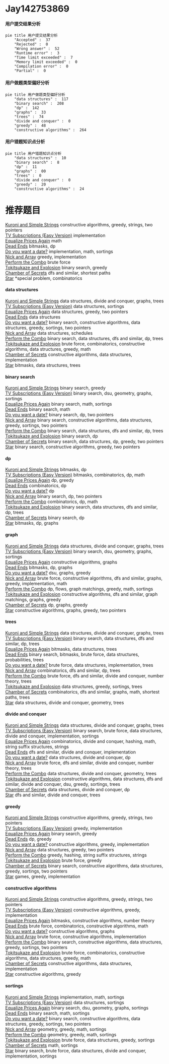 # Jay142753869
<!-- tabs:start -->
#### **用户提交结果分析**

```mermaid
pie title 用户提交结果分析
    "Accepted" :  37
    "Rejected" :  0
    "Wrong answer" :  52
    "Runtime error" :  3
    "Time limit exceeded" :  7
    "Memory limit exceeded" :  0
    "Compilation error" :  0
    "Partial" :  0
```
#### **用户做题类型偏好分析**

```mermaid
pie title 用户做题类型偏好分析
    "data structures" :  117
    "binary search" :  208
    "dp" :  142
    "graphs" :  33
    "trees" :  74
    "divide and conquer" :  0
    "greedy" :  48
    "constructive algorithms" :  264
```
#### **用户错题知识点分析**

```mermaid
pie title 用户错题知识点分析
    "data structures" :  10
    "binary search" :  8
    "dp" :  11
    "graphs" :  00
    "trees" :  0
    "divide and conquer" :  0
    "greedy" :  20
    "constructive algorithms" :  24
```
<!-- tabs:end -->
# 推荐题目
[Kuroni and Simple Strings](http://codeforces.com/problemset/problem/1305/B)		constructive algorithms,
                        greedy,
                        strings,
                        two pointers		  
[TV Subscriptions (Easy Version)](https://codeforces.com/contest/1247/problem/B1)		implementation		  
[Equalize Prices Again](https://codeforces.com/contest/1432/problem/C)		math		  
[Dead Ends](http://codeforces.com/problemset/problem/53/E)		bitmasks,
                        dp		  
[Do you want a date?](https://codeforces.com/contest/810/problem/C)		implementation,
                        math,
                        sortings		  
[Nick and Array](http://codeforces.com/problemset/problem/1180/B)		greedy,
                        implementation		  
[Perform the Combo](http://codeforces.com/problemset/problem/1311/C)		brute force		  
[Tokitsukaze and Explosion](http://codeforces.com/problemset/problem/1190/E)		binary search,
                        greedy		  
[Chamber of Secrets](http://codeforces.com/problemset/problem/173/B)		dfs and similar,
                        shortest paths		  
[Star](http://codeforces.com/problemset/problem/171/B)		*special problem,
                        combinatorics		  
<!-- tabs:start -->
#### **data structures**
[Kuroni and Simple Strings](http://codeforces.com/problemset/problem/1336/F)		data structures,
                        divide and conquer,
                        graphs,
                        trees		  
[TV Subscriptions (Easy Version)](http://codeforces.com/problemset/problem/524/E)		data structures,
                        sortings		  
[Equalize Prices Again](http://codeforces.com/problemset/problem/746/F)		data structures,
                        greedy,
                        two pointers		  
[Dead Ends](http://codeforces.com/problemset/problem/1010/E)		data structures		  
[Do you want a date?](http://codeforces.com/problemset/problem/1342/D)		binary search,
                        constructive algorithms,
                        data structures,
                        greedy,
                        sortings,
                        two pointers		  
[Nick and Array](http://codeforces.com/problemset/problem/380/C)		data structures,
                        schedules		  
[Perform the Combo](http://codeforces.com/problemset/problem/519/E)		binary search,
                        data structures,
                        dfs and similar,
                        dp,
                        trees		  
[Tokitsukaze and Explosion](http://codeforces.com/problemset/problem/1276/C)		brute force,
                        combinatorics,
                        constructive algorithms,
                        data structures,
                        greedy,
                        math		  
[Chamber of Secrets](http://codeforces.com/problemset/problem/283/A)		constructive algorithms,
                        data structures,
                        implementation		  
[Star](http://codeforces.com/problemset/problem/620/E)		bitmasks,
                        data structures,
                        trees		  
#### **binary search**
[Kuroni and Simple Strings](http://codeforces.com/problemset/problem/1190/E)		binary search,
                        greedy		  
[TV Subscriptions (Easy Version)](http://codeforces.com/problemset/problem/85/E)		binary search,
                        dsu,
                        geometry,
                        graphs,
                        sortings		  
[Equalize Prices Again](http://codeforces.com/problemset/problem/348/A)		binary search,
                        math,
                        sortings		  
[Dead Ends](http://codeforces.com/problemset/problem/1010/A)		binary search,
                        math		  
[Do you want a date?](http://codeforces.com/problemset/problem/180/E)		binary search,
                        dp,
                        two pointers		  
[Nick and Array](http://codeforces.com/problemset/problem/1342/D)		binary search,
                        constructive algorithms,
                        data structures,
                        greedy,
                        sortings,
                        two pointers		  
[Perform the Combo](http://codeforces.com/problemset/problem/519/E)		binary search,
                        data structures,
                        dfs and similar,
                        dp,
                        trees		  
[Tokitsukaze and Explosion](http://codeforces.com/problemset/problem/360/B)		binary search,
                        dp		  
[Chamber of Secrets](http://codeforces.com/problemset/problem/1492/C)		binary search,
                        data structures,
                        dp,
                        greedy,
                        two pointers		  
[Star](http://codeforces.com/problemset/problem/1463/D)		binary search,
                        constructive algorithms,
                        greedy,
                        two pointers		  
#### **dp**
[Kuroni and Simple Strings](http://codeforces.com/problemset/problem/53/E)		bitmasks,
                        dp		  
[TV Subscriptions (Easy Version)](http://codeforces.com/problemset/problem/232/B)		bitmasks,
                        combinatorics,
                        dp,
                        math		  
[Equalize Prices Again](http://codeforces.com/problemset/problem/1428/G2)		dp,
                        greedy		  
[Dead Ends](http://codeforces.com/problemset/problem/1279/E)		combinatorics,
                        dp		  
[Do you want a date?](http://codeforces.com/problemset/problem/1188/D)		dp		  
[Nick and Array](http://codeforces.com/problemset/problem/180/E)		binary search,
                        dp,
                        two pointers		  
[Perform the Combo](http://codeforces.com/problemset/problem/1105/C)		combinatorics,
                        dp,
                        math		  
[Tokitsukaze and Explosion](http://codeforces.com/problemset/problem/519/E)		binary search,
                        data structures,
                        dfs and similar,
                        dp,
                        trees		  
[Chamber of Secrets](http://codeforces.com/problemset/problem/360/B)		binary search,
                        dp		  
[Star](http://codeforces.com/problemset/problem/11/D)		bitmasks,
                        dp,
                        graphs		  
#### **graph**
[Kuroni and Simple Strings](http://codeforces.com/problemset/problem/1336/F)		data structures,
                        divide and conquer,
                        graphs,
                        trees		  
[TV Subscriptions (Easy Version)](http://codeforces.com/problemset/problem/85/E)		binary search,
                        dsu,
                        geometry,
                        graphs,
                        sortings		  
[Equalize Prices Again](http://codeforces.com/problemset/problem/819/E)		constructive algorithms,
                        graphs		  
[Dead Ends](http://codeforces.com/problemset/problem/11/D)		bitmasks,
                        dp,
                        graphs		  
[Do you want a date?](http://codeforces.com/problemset/problem/1095/F)		dsu,
                        graphs,
                        greedy		  
[Nick and Array](http://codeforces.com/problemset/problem/1487/C)		brute force,
                        constructive algorithms,
                        dfs and similar,
                        graphs,
                        greedy,
                        implementation,
                        math		  
[Perform the Combo](http://codeforces.com/problemset/problem/1437/C)		dp,
                        flows,
                        graph matchings,
                        greedy,
                        math,
                        sortings		  
[Tokitsukaze and Explosion](http://codeforces.com/problemset/problem/1470/D)		constructive algorithms,
                        dfs and similar,
                        graph matchings,
                        graphs,
                        greedy		  
[Chamber of Secrets](http://codeforces.com/problemset/problem/1476/C)		dp,
                        graphs,
                        greedy		  
[Star](http://codeforces.com/problemset/problem/1304/D)		constructive algorithms,
                        graphs,
                        greedy,
                        two pointers		  
#### **trees**
[Kuroni and Simple Strings](http://codeforces.com/problemset/problem/1336/F)		data structures,
                        divide and conquer,
                        graphs,
                        trees		  
[TV Subscriptions (Easy Version)](http://codeforces.com/problemset/problem/519/E)		binary search,
                        data structures,
                        dfs and similar,
                        dp,
                        trees		  
[Equalize Prices Again](http://codeforces.com/problemset/problem/620/E)		bitmasks,
                        data structures,
                        trees		  
[Dead Ends](http://codeforces.com/problemset/problem/1479/D)		binary search,
                        bitmasks,
                        brute force,
                        data structures,
                        probabilities,
                        trees		  
[Do you want a date?](http://codeforces.com/problemset/problem/1511/C)		brute force,
                        data structures,
                        implementation,
                        trees		  
[Nick and Array](http://codeforces.com/problemset/problem/1499/F)		combinatorics,
                        dfs and similar,
                        dp,
                        trees		  
[Perform the Combo](http://codeforces.com/problemset/problem/1491/E)		brute force,
                        dfs and similar,
                        divide and conquer,
                        number theory,
                        trees		  
[Tokitsukaze and Explosion](http://codeforces.com/problemset/problem/1466/D)		data structures,
                        greedy,
                        sortings,
                        trees		  
[Chamber of Secrets](http://codeforces.com/problemset/problem/1495/D)		combinatorics,
                        dfs and similar,
                        graphs,
                        math,
                        shortest paths,
                        trees		  
[Star](http://codeforces.com/problemset/problem/1303/G)		data structures,
                        divide and conquer,
                        geometry,
                        trees		  
#### **divide and conquer**
[Kuroni and Simple Strings](http://codeforces.com/problemset/problem/1336/F)		data structures,
                        divide and conquer,
                        graphs,
                        trees		  
[TV Subscriptions (Easy Version)](http://codeforces.com/problemset/problem/1461/D)		binary search,
                        brute force,
                        data structures,
                        divide and conquer,
                        implementation,
                        sortings		  
[Equalize Prices Again](http://codeforces.com/problemset/problem/1466/G)		combinatorics,
                        divide and conquer,
                        hashing,
                        math,
                        string suffix structures,
                        strings		  
[Dead Ends](http://codeforces.com/problemset/problem/1490/D)		dfs and similar,
                        divide and conquer,
                        implementation		  
[Do you want a date?](https://codeforces.com/contest/1483/problem/C)		data structures,
                        divide and conquer,
                        dp		  
[Nick and Array](http://codeforces.com/problemset/problem/1491/E)		brute force,
                        dfs and similar,
                        divide and conquer,
                        number theory,
                        trees		  
[Perform the Combo](http://codeforces.com/problemset/problem/1303/G)		data structures,
                        divide and conquer,
                        geometry,
                        trees		  
[Tokitsukaze and Explosion](http://codeforces.com/problemset/problem/1494/D)		constructive algorithms,
                        data structures,
                        dfs and similar,
                        divide and conquer,
                        dsu,
                        greedy,
                        sortings,
                        trees		  
[Chamber of Secrets](http://codeforces.com/problemset/problem/1482/E)		data structures,
                        divide and conquer,
                        dp		  
[Star](http://codeforces.com/problemset/problem/566/C)		dfs and similar,
                        divide and conquer,
                        trees		  
#### **greedy**
[Kuroni and Simple Strings](http://codeforces.com/problemset/problem/1305/B)		constructive algorithms,
                        greedy,
                        strings,
                        two pointers		  
[TV Subscriptions (Easy Version)](http://codeforces.com/problemset/problem/1180/B)		greedy,
                        implementation		  
[Equalize Prices Again](http://codeforces.com/problemset/problem/1190/E)		binary search,
                        greedy		  
[Dead Ends](http://codeforces.com/problemset/problem/1428/G2)		dp,
                        greedy		  
[Do you want a date?](http://codeforces.com/problemset/problem/260/C)		constructive algorithms,
                        greedy,
                        implementation		  
[Nick and Array](http://codeforces.com/problemset/problem/746/F)		data structures,
                        greedy,
                        two pointers		  
[Perform the Combo](http://codeforces.com/problemset/problem/319/D)		greedy,
                        hashing,
                        string suffix structures,
                        strings		  
[Tokitsukaze and Explosion](http://codeforces.com/problemset/problem/1118/D1)		brute force,
                        greedy		  
[Chamber of Secrets](http://codeforces.com/problemset/problem/1342/D)		binary search,
                        constructive algorithms,
                        data structures,
                        greedy,
                        sortings,
                        two pointers		  
[Star](https://codeforces.com/contest/521/problem/B)		games,
                        greedy,
                        implementation		  
#### **constructive algorithms**
[Kuroni and Simple Strings](http://codeforces.com/problemset/problem/1305/B)		constructive algorithms,
                        greedy,
                        strings,
                        two pointers		  
[TV Subscriptions (Easy Version)](http://codeforces.com/problemset/problem/260/C)		constructive algorithms,
                        greedy,
                        implementation		  
[Equalize Prices Again](http://codeforces.com/problemset/problem/912/B)		bitmasks,
                        constructive algorithms,
                        number theory		  
[Dead Ends](http://codeforces.com/problemset/problem/815/B)		brute force,
                        combinatorics,
                        constructive algorithms,
                        math		  
[Do you want a date?](http://codeforces.com/problemset/problem/819/E)		constructive algorithms,
                        graphs		  
[Nick and Array](http://codeforces.com/problemset/problem/1004/D)		brute force,
                        constructive algorithms,
                        implementation		  
[Perform the Combo](http://codeforces.com/problemset/problem/1342/D)		binary search,
                        constructive algorithms,
                        data structures,
                        greedy,
                        sortings,
                        two pointers		  
[Tokitsukaze and Explosion](http://codeforces.com/problemset/problem/1276/C)		brute force,
                        combinatorics,
                        constructive algorithms,
                        data structures,
                        greedy,
                        math		  
[Chamber of Secrets](http://codeforces.com/problemset/problem/283/A)		constructive algorithms,
                        data structures,
                        implementation		  
[Star](http://codeforces.com/problemset/problem/1503/A)		constructive algorithms,
                        greedy		  
#### **sortings**
[Kuroni and Simple Strings](https://codeforces.com/contest/810/problem/C)		implementation,
                        math,
                        sortings		  
[TV Subscriptions (Easy Version)](http://codeforces.com/problemset/problem/524/E)		data structures,
                        sortings		  
[Equalize Prices Again](http://codeforces.com/problemset/problem/85/E)		binary search,
                        dsu,
                        geometry,
                        graphs,
                        sortings		  
[Dead Ends](http://codeforces.com/problemset/problem/348/A)		binary search,
                        math,
                        sortings		  
[Do you want a date?](http://codeforces.com/problemset/problem/1342/D)		binary search,
                        constructive algorithms,
                        data structures,
                        greedy,
                        sortings,
                        two pointers		  
[Nick and Array](https://codeforces.com/contest/1496/problem/C)		geometry,
                        greedy,
                        math,
                        sortings		  
[Perform the Combo](http://codeforces.com/problemset/problem/1495/A)		geometry,
                        greedy,
                        math,
                        sortings		  
[Tokitsukaze and Explosion](http://codeforces.com/problemset/problem/1497/A)		brute force,
                        data structures,
                        greedy,
                        sortings		  
[Chamber of Secrets](http://codeforces.com/problemset/problem/1427/A)		math,
                        sortings		  
[Star](http://codeforces.com/problemset/problem/1461/D)		binary search,
                        brute force,
                        data structures,
                        divide and conquer,
                        implementation,
                        sortings		  
<!-- tabs:end -->
